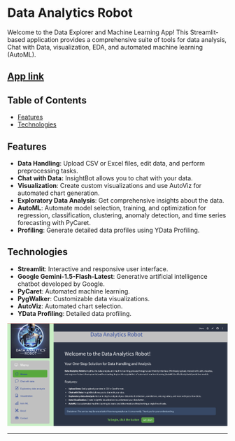 #  Data Analytics Robot

Welcome to the Data Explorer and Machine Learning App! This Streamlit-based application provides a comprehensive suite of tools for data analysis, Chat with Data, visualization, EDA, and automated machine learning (AutoML).


## [App link](https://datanalyticsrobot.streamlit.app/)



## Table of Contents
- [Features](#features)
- [Technologies](#Technologies)


## Features
- **Data Handling**: Upload CSV or Excel files, edit data, and perform preprocessing tasks.
- **Chat with Data:** InsightBot allows you to chat with your data.
- **Visualization**: Create custom visualizations and use AutoViz for automated chart generation.
- **Exploratory Data Analysis**: Get comprehensive insights about the data.
- **AutoML**: Automate model selection, training, and optimization for regression, classification, clustering, anomaly detection, and time series forecasting with PyCaret.
- **Profiling**: Generate detailed data profiles using YData Profiling.


## Technologies
- **Streamlit**: Interactive and responsive user interface.
- **Google Gemini-1.5-Flash-Latest**: Generative artificial intelligence chatbot developed by Google.
- **PyCaret**: Automated machine learning.
- **PygWalker**: Customizable data visualizations.
- **AutoViz**: Automated chart selection.
- **YData Profiling**: Detailed data profiling.

![App Screenshot](screenshot.png)


---
